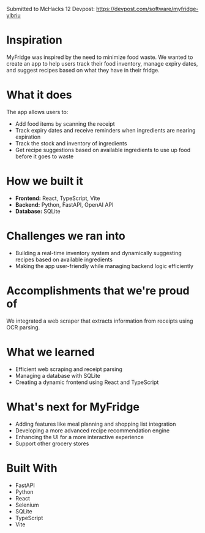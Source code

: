 Submitted to McHacks 12
Devpost: https://devpost.com/software/myfridge-ylbriu

# Inspiration
MyFridge was inspired by the need to minimize food waste. We wanted to create an app to help users track their food inventory, manage expiry dates, and suggest recipes based on what they have in their fridge.

# What it does
The app allows users to:
- Add food items by scanning the receipt
- Track expiry dates and receive reminders when ingredients are nearing expiration
- Track the stock and inventory of ingredients
- Get recipe suggestions based on available ingredients to use up food before it goes to waste

# How we built it
- **Frontend:** React, TypeScript, Vite  
- **Backend:** Python, FastAPI, OpenAI API  
- **Database:** SQLite  

# Challenges we ran into
- Building a real-time inventory system and dynamically suggesting recipes based on available ingredients  
- Making the app user-friendly while managing backend logic efficiently  

# Accomplishments that we're proud of
We integrated a web scraper that extracts information from receipts using OCR parsing.

# What we learned
- Efficient web scraping and receipt parsing  
- Managing a database with SQLite  
- Creating a dynamic frontend using React and TypeScript  

# What's next for MyFridge
- Adding features like meal planning and shopping list integration  
- Developing a more advanced recipe recommendation engine  
- Enhancing the UI for a more interactive experience
- Support other grocery stores

# Built With
- FastAPI  
- Python  
- React  
- Selenium  
- SQLite  
- TypeScript  
- Vite  
